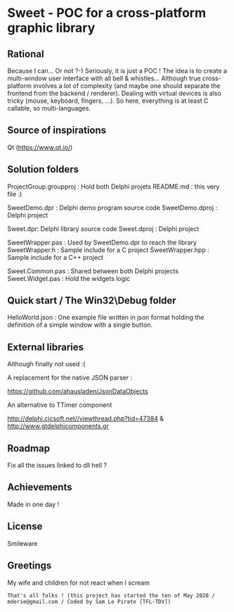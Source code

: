 
Sweet - POC for a cross-platform graphic library
================================================

Rational
--------

Because I can... Or not ?-) Seriously, it is just a POC !
The idea is to create a multi-window user interface with all bell & whistles...
Although true cross-platform involves a lot of complexity (and maybe one should separate
the frontend from the backend / renderer). Dealing with virtual devices is also tricky
(mouse, keyboard, fingers, ...). So here, everything is at least C callable, so multi-languages.

Source of inspirations
----------------------

Qt (https://www.qt.io/)

Solution folders
----------------

ProjectGroup.groupproj : Hold both Delphi projets
README.md : this very file :)

SweetDemo.dpr : Delphi demo program source code 
SweetDemo.dproj : Delphi project

Sweet.dpr:  Delphi library source code 
Sweet.dproj : Delphi project

SweetWrapper.pas : Used by SweetDemo.dpr to reach the library
SweetWrapper.h : Sample include for a C project
SweetWrapper.hpp : Sample include for a C++ project

Sweet.Common.pas : Shared between both Delphi projects
Sweet.Widget.pas : Hold the widgets logic

Quick start / The Win32\Debug folder
------------------------------------

HelloWorld.json : One example file written in json format holding the definition of
a simple window with a single button.

External libraries
------------------

Although finally not used :(

A replacement for the native JSON parser : 

https://github.com/ahausladen/JsonDataObjects

An alternative to TTimer component

http://delphi.cjcsoft.net//viewthread.php?tid=47384 & http://www.gtdelphicomponents.gr

Roadmap
-------

Fix all the issues linked to dll hell ?

Achievements
------------

Made in one day !

License
-------

Smileware

Greetings
---------

My wife and children for not react when I scream

````
That's all folks ! (this project has started the ten of May 2020 / mderie@gmail.com / Coded by Sam Le Pirate [TFL-TDV])
````
